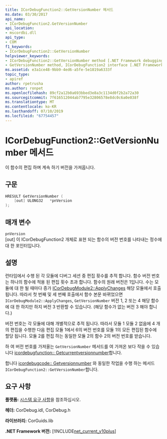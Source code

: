 ```yaml
---
title: ICorDebugFunction2::GetVersionNumber 메서드
ms.date: 03/30/2017
api_name:
- ICorDebugFunction2.GetVersionNumber
api_location:
- mscordbi.dll
api_type:
- COM
f1_keywords:
- ICorDebugFunction2::GetVersionNumber
helpviewer_keywords:
- ICorDebugFunction2::GetVersionNumber method [.NET Framework debugging]
- GetVersionNumber method, ICorDebugFunction2 interface [.NET Framework debugging]
ms.assetid: e3a1ce48-9bb9-4ed6-a5fe-5e1819a6333f
topic_type:
- apiref
author: rpetrusha
ms.author: ronpet
ms.openlocfilehash: 89cf2a12b0a693bbed3e8a3c1134d0f2b2a72a30
ms.sourcegitcommit: 7f616512044ab7795e32806578e8dc0c6a0e038f
ms.translationtype: MT
ms.contentlocale: ko-KR
ms.lasthandoff: 07/10/2019
ms.locfileid: "67754457"
---
```

# <a name="icordebugfunction2getversionnumber-method"></a>ICorDebugFunction2::GetVersionNumber 메서드
이 함수의 편집 하며 계속 하기 버전을 가져옵니다.  
  
## <a name="syntax"></a>구문  
  
```cpp  
HRESULT GetVersionNumber (  
    [out] ULONG32   *pnVersion  
);  
```  
  
## <a name="parameters"></a>매개 변수  
 `pnVersion`  
 [out] 이 ICorDebugFunction2 개체로 표현 되는 함수의 버전 번호를 나타내는 정수에 대 한 포인터입니다.  
  
## <a name="remarks"></a>설명  
 런타임에서 수행 된 각 모듈에 디버그 세션 중 편집 횟수를 추적 합니다. 함수 버전 번호는 하나의 함수에 적용 된 편집 횟수 초과 합니다. 함수의 원래 버전은 1입니다. 수는 모듈에 대 한 될 때마다 증가 [ICorDebugModule2::ApplyChanges](../../../../docs/framework/unmanaged-api/debugging/icordebugmodule2-applychanges-method.md) 해당 모듈에서 호출 됩니다. 따라서 첫 번째 및 세 번째 호출에서 함수 본문 바뀌었으면 `ICorDebugModule2::ApplyChanges`, `GetVersionNumber` 버전 1, 2 또는 4 해당 함수에 대 한 하지만 하지 버전 3 반환할 수 있습니다. (해당 함수가 없는 버전 3 해야 합니다.)  
  
 버전 번호는 각 모듈에 대해 개별적으로 추적 됩니다. 따라서 모듈 1 모듈 2 없음에 4 개의 편집을 수행한 다음 편집 모듈 1에서 6의 버전 번호를 모듈 1의 모든 편집된 함수에 할당 됩니다. 모듈 2를 편집 하는 동일한 모듈 2의 함수 2의 버전 번호를 받습니다.  
  
 하 여 버전 번호를 가져올는 `GetVersionNumber` 메서드를 여 가져온 보다 작을 수 있습니다 [icordebugfunction:: Getcurrentversionnumber](../../../../docs/framework/unmanaged-api/debugging/icordebugfunction-getcurrentversionnumber-method.md)합니다.  
  
 합니다 [icordebugcode:: Getversionnumber](../../../../docs/framework/unmanaged-api/debugging/icordebugcode-getversionnumber-method.md) 와 동일한 작업을 수행 하는 메서드 `ICorDebugFunction2::GetVersionNumber`합니다.  
  
## <a name="requirements"></a>요구 사항  
 **플랫폼:** [시스템 요구 사항](../../../../docs/framework/get-started/system-requirements.md)을 참조하십시오.  
  
 **헤더:** CorDebug.idl, CorDebug.h  
  
 **라이브러리:** CorGuids.lib  
  
 **.NET Framework 버전:** [!INCLUDE[net_current_v10plus](../../../../includes/net-current-v10plus-md.md)]
